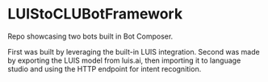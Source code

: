 # LUIStoCLUBotFramework
Repo showcasing two bots built in Bot Composer. 

First was built by leveraging the built-in LUIS integration. 
Second was made by exporting the LUIS model from luis.ai, then importing it to language studio and using the HTTP endpoint for intent recognition.
